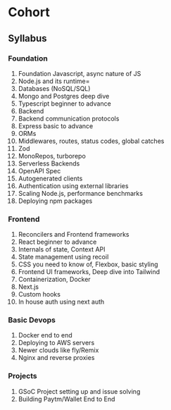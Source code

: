 # Cohort
## Syllabus
### Foundation
1. Foundation Javascript, async nature of JS
2. Node.js and its runtime=
3. Databases (NoSQL/SQL)
4. Mongo and Postgres deep dive
5. Typescript beginner to advance
6. Backend
7. Backend communication protocols
8. Express basic to advance
9. ORMs
10. Middlewares, routes, status codes, global catches
11. Zod
12. MonoRepos, turborepo
13. Serverless Backends
14. OpenAPI Spec
15. Autogenerated clients
16. Authentication using external libraries
17. Scaling Node.js, performance benchmarks
18. Deploying npm packages
 
### Frontend
1. Reconcilers and Frontend frameworks
2. React beginner to advance
3. Internals of state, Context API
4. State management using recoil
5. CSS you need to know of, Flexbox, basic styling
6. Frontend UI frameworks, Deep dive into Tailwind
7. Containerization, Docker
8. Next.js
9. Custom hooks
10. In house auth using next auth
 
### Basic Devops
1. Docker end to end
2. Deploying to AWS servers
3. Newer clouds like fly/Remix
4. Nginx and reverse proxies
 

### Projects
1. GSoC Project setting up and issue solving
2. Building Paytm/Wallet End to End

